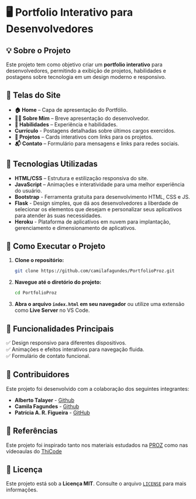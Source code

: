 # 🖥️ Portfolio Interativo para Desenvolvedores

## 💡 Sobre o Projeto

Este projeto tem como objetivo criar um **portfolio interativo** para desenvolvedores, permitindo a exibição de projetos, habilidades e postagens sobre tecnologia em um design moderno e responsivo.

## 📌 Telas do Site

- **🏠 Home** – Capa de apresentação do Portfólio.
- **👨‍💻 Sobre Mim** – Breve apresentação do desenvolvedor.
- **📝 Habilidades** – Experiência e habilidades.
- **Currículo** - Postagens detalhadas sobre últimos cargos exercidos.
- **📂 Projetos** – Cards interativos com links para os projetos.
- **📬 Contato** – Formulário para mensagens e links para redes sociais.

## 🔧 Tecnologias Utilizadas

- **HTML/CSS** – Estrutura e estilização responsiva do site.
- **JavaScript** – Animações e interatividade para uma melhor experiência do usuário.
- **Bootstrap** - Ferramenta gratuita para desenvolvimento HTML, CSS e JS.
- **Flask** - Design simples, que dá aos desenvolvedores a liberdade de selecionar os elementos que desejam e personalizar seus aplicativos para atender às suas necessidades.
- **Heroku** - Plataforma de aplicativos em nuvem para implantação, gerenciamento e dimensionamento de aplicativos.

## 🚀 Como Executar o Projeto

1. **Clone o repositório:**
   ```bash
   git clone https://github.com/camilafagundes/PortfolioProz.git
   ```
2. **Navegue até o diretório do projeto:**
   ```bash
   cd PortfolioProz
   ```
3. **Abra o arquivo `index.html` em seu navegador** ou utilize uma extensão como **Live Server** no VS Code.

## 📌 Funcionalidades Principais

✅ Design responsivo para diferentes dispositivos.  
✅ Animações e efeitos interativos para navegação fluida.  
✅ Formulário de contato funcional.  

## 🤝 Contribuidores

Este projeto foi desenvolvido com a colaboração dos seguintes integrantes:

- **Alberto Talayer** - [Github](https://github.com/CarlosTalayer)
- **Camila Fagundes** - [Github](https://github.com/camilafagundes)
- **Patrícia A. R. Figueira** - [GitHub](https://github.com/PatthyPotter)

## 📜 Referências

Este projeto foi inspirado tanto nos materiais estudados na [PROZ](https://inscricao.prozeducacao.com.br/home-2024/) como nas vídeoaulas do [ThiCode](https://www.youtube.com/watch?v=pzsBEuiZ2I4&list=PLR8JXremim5DU70e3x_rYhClgMTzTyv4m)

## 📜 Licença

Este projeto está sob a **Licença MIT**. Consulte o arquivo [`LICENSE`](LICENSE) para mais informações.